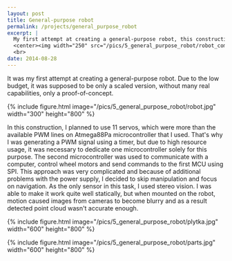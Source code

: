 ```yaml
---
layout: post
title: General-purpose robot
permalink: /projects/general_purpose_robot
excerpt: |
  My first attempt at creating a general-purpose robot, this construction consisted of 13 servos and a stereo vision camera for navigation
  <center><img width="250" src="/pics/5_general_purpose_robot/robot_compressed.jpg"></center>
  <br>
date: 2014-08-28
---
```


It was my first attempt at creating a general-purpose robot. Due to the low budget, it was supposed to be only a scaled version, without many real capabilities, only a proof-of-concept. 

{% include figure.html image="/pics/5_general_purpose_robot/robot.jpg" width="300" height="800" %}

In this construction, I planned to use 11 servos, which were more than the available PWM lines on Atmega88Pa microcontroller that I used. That's why I was generating a PWM signal using a timer, but due to high resource usage, it was necessary to dedicate one microcontroller solely for this purpose. The second microcontroller was used to communicate with a computer, control wheel motors and send commands to the first MCU using SPI. This approach was very complicated and because of additional problems with the power supply, I decided to skip manipulation and focus on navigation. As the only sensor in this task, I used stereo vision. I was able to make it work quite well statically, but when mounted on the robot, motion caused images from cameras to become blurry and as a result detected point cloud wasn't accurate enough.

{% include figure.html image="/pics/5_general_purpose_robot/plytka.jpg" width="600" height="800" %}

{% include figure.html image="/pics/5_general_purpose_robot/parts.jpg" width="600" height="800" %}
